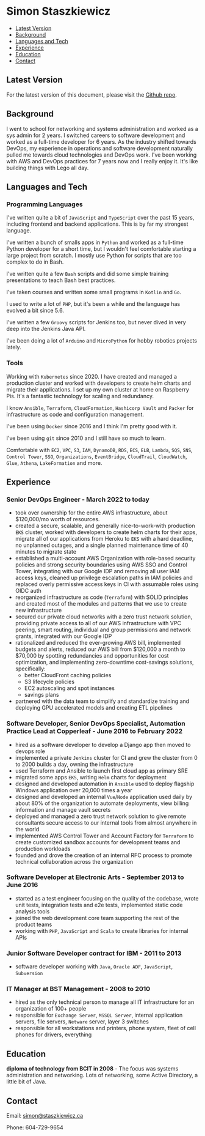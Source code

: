 Simon Staszkiewicz
===

- [Latest Version](#latest-version)
- [Background](#background)
- [Languages and Tech](#languages-and-tech)
- [Experience](#experience)
- [Education](#education)
- [Contact](#contact)

## Latest Version

For the latest version of this document, please visit the [Github repo](https://github.com/Stasmo/resume).

## Background

I went to school for networking and systems administration and worked as a sys admin for 2 years.
I switched careers to software development and worked as a full-time developer for 6 years.
As the industry shifted towards DevOps, my experience in operations and software development naturally
pulled me towards cloud technologies and DevOps work. I've been working with AWS and DevOps practices for 7 years
now and I really enjoy it. It's like building things with Lego all day.

## Languages and Tech

### Programming Languages

I've written quite a bit of `JavaScript` and `TypeScript` over the past 15 years, including frontend and backend applications. This is by far my strongest language.

I've written a bunch of smalls apps in `Python` and worked as a full-time Python developer for a short time, but I wouldn't feel comfortable starting a large project from scratch. I mostly use Python for scripts that are too complex to do in Bash.

I've written quite a few `Bash` scripts and did some simple training presentations to teach Bash best practices.

I've taken courses and written some small programs in `Kotlin` and `Go`.

I used to write a lot of `PHP`, but it's been a while and the language has evolved a bit since 5.6.

I've written a few `Groovy` scripts for Jenkins too, but never dived in very deep into the Jenkins Java API.

I've been doing a lot of `Arduino` and `MicroPython` for hobby robotics projects lately.

### Tools

Working with `Kubernetes` since 2020. I have created and managed a production cluster and worked with developers to create helm charts and migrate their applications. I set up my own cluster at home on Raspberry Pis. It's a fantastic technology for scaling and redundancy.

I know `Ansible`, `Terraform`, `CloudFormation`, `Hashicorp Vault` and `Packer` for infrastructure as code and configuration management.

I've been using `Docker` since 2016 and I think I'm pretty good with it.

I've been using `git` since 2010 and I still have so much to learn.

Comfortable with `EC2`, `VPC`, `S3`, `IAM`, `DynamoDB`, `RDS`, `ECS`, `ELB`, `Lambda`, `SQS`, `SNS`, `Control Tower`, `SSO`, `Organizations`, `EventBridge`, `CloudTrail`, `CloudWatch`, `Glue`, `Athena`, `LakeFormation` and more.

## Experience

### Senior DevOps Engineer - March 2022 to today

- took over ownership for the entire AWS infrastructure, about $120,000/mo worth of resources.
- created a secure, scalable, and generally nice-to-work-with production `EKS` cluster, worked with developers to create helm charts for their apps, migrate all of our applications from Heroku to `EKS` with a hard deadline, no unplanned outages, and a single planned maintenance time of 40 minutes to migrate state
- established a multi-account AWS Organization with role-based security policies and strong security boundaries using AWS SSO and Control Tower, integrating with our Google IDP and removing all user IAM access keys, cleaned up privilege escalation paths in IAM policies and replaced overly permissive access keys in CI with assumable roles using OIDC auth
- reorganized infrastructure as code (`Terraform`) with SOLID principles and created most of the modules and patterns that we use to create new infrastructure
- secured our private cloud networks with a zero trust network solution, providing private access to all of our AWS infrastructure with VPC peering, smart routing, individual and group permissions and network grants, integrated with our Google IDP
- rationalized and reduced the ever-growing AWS bill, implemented budgets and alerts, reduced our AWS bill from $120,000 a month to $70,000 by spotting redundancies and opportunities for cost optimization, and implementing zero-downtime cost-savings solutions, specifically:
  - better CloudFront caching policies
  - S3 lifecycle policies
  - EC2 autoscaling and spot instances
  - savings plans
- partnered with the data team to simplify and standardize training and deploying GPU accelerated models and creating ETL pipelines


### Software Developer, Senior DevOps Specialist, Automation Practice Lead at Copperleaf - June 2016 to February 2022

- hired as a software developer to develop a Django app then moved to devops role
- implemented a private `Jenkins` cluster for CI and grew the cluster from 0 to 2000 builds a day, owning the infrastructure
- used Terraform and Ansible to launch first cloud app as primary SRE
- migrated some apps `EKS`, writing `Helm` charts for deployment
- designed and developed automation in `Ansible` used to deploy flagship Windows application over 20,000 times a year
- designed and developed an internal `Vue`/`Node` application used daily by about 80% of the organization to automate deployments, view billing information and manage vault secrets
- deployed and managed a zero trust network solution to give remote consultants secure access to our internal tools from almost anywhere in the world
- implemented AWS Control Tower and Account Factory for `Terraform` to create customized sandbox accounts for development teams and production workloads
- founded and drove the creation of an internal RFC process to promote technical collaboration across the organization

### Software Developer at Electronic Arts - September 2013 to June 2016

- started as a test engineer focusing on the quality of the codebase, wrote unit tests, integration tests and e2e tests, implemented static code analysis tools
- joined the web development core team supporting the rest of the product teams
- working with `PHP`, `JavaScript` and `Scala` to create libraries for internal APIs

### Junior Software Developer contract for IBM - 2011 to 2013

- software developer working with `Java`, `Oracle ADF`, `JavaScript`, `Subversion`

### IT Manager at BST Management - 2008 to 2010

- hired as the only technical person to manage all IT infrastructure for an organization of 100+ people
- responsible for `Exchange Server`, `MSSQL Server`, internal application servers, file servers, `Netware` server, layer 3 switches
- responsible for all workstations and printers, phone system, fleet of cell phones for drivers, everything

## Education

**diploma of technology from BCIT in 2008** - The focus was systems administration and networking. Lots of networking, some Active Directory, a little bit of Java.

## Contact

Email: simon@staszkiewicz.ca

Phone: 604-729-9654
